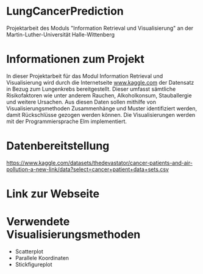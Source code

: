 # LungCancerPrediction
 

  Projektarbeit des Moduls "Information Retrieval und Visualisierung" an der Martin-Luther-Universität Halle-Wittenberg
# Informationen zum Projekt

  In dieser Projektarbeit für das Modul Information Retrieval und Visualisierung wird durch die Internetseite www.kaggle.com der           Datensatz in Bezug zum Lungenkrebs bereitgestellt. Dieser umfasst sämtliche Risikofaktoren wie unter anderem Rauchen, Alkoholkonsum,     Stauballergie und weitere Ursachen. Aus diesen Daten sollen mithilfe von Visualisierungsmethoden Zusammenhänge und Muster                identifiziert werden, damit Rückschlüsse gezogen werden können. Die Visualisierungen werden mit der Programmiersprache Elm implementiert.
# Datenbereitstellung
  https://www.kaggle.com/datasets/thedevastator/cancer-patients-and-air-pollution-a-new-link/data?select=cancer+patient+data+sets.csv
# Link zur Webseite
  
# Verwendete Visualisierungsmethoden
  - Scatterplot
  - Parallele Koordinaten
  - Stickfigureplot
